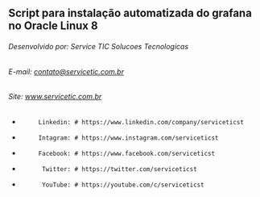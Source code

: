 ## Script para instalação automatizada do grafana no Oracle Linux 8

######  Desenvolvido por: Service TIC Solucoes Tecnologicas
######            E-mail: contato@servicetic.com.br
######              Site:  www.servicetic.com.br
*          Linkedin: # https://www.linkedin.com/company/serviceticst
*          Intagram: # https://www.instagram.com/serviceticst
*          Facebook: # https://www.facebook.com/serviceticst
*           Twitter: # https://twitter.com/serviceticst
*           YouTube: # https://youtube.com/c/serviceticst
